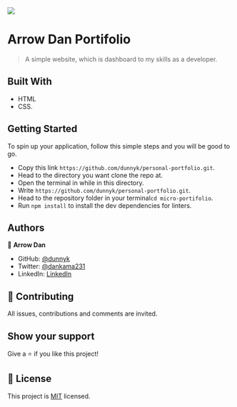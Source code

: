 ![](https://img.shields.io/badge/Microverse-blueviolet)

# Arrow Dan Portifolio

> A simple website, which is dashboard to my skills as a developer.

## Built With
- HTML
- CSS.

## Getting Started
To spin up your application, follow this  simple steps and you will be good to go.
- Copy this link `https://github.com/dunnyk/personal-portfolio.git`.
- Head to the directory you want clone the repo at.
- Open the terminal in while in this directory.
- Write `https://github.com/dunnyk/personal-portfolio.git`.
- Head to the repository folder in your terminal`cd micro-portifolio`.
- Run `npm install` to install the dev dependencies for linters.

## Authors

👤 **Arrow Dan**
- GitHub: [@dunnyk](https://github.com/dunnyk)
- Twitter: [@dankama231](https://twitter.com/dankama231)
- LinkedIn: [LinkedIn](https://www.linkedin.com/in/daniel-njoroge-8091b3128/)

## 🤝 Contributing
All issues, contributions and comments are invited.

## Show your support

Give a ⭐️ if you like this project!

## 📝 License

This project is [MIT](./MIT.md) licensed.
